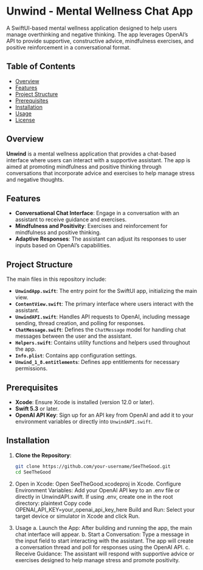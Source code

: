 # Unwind - Mental Wellness Chat App

A SwiftUI-based mental wellness application designed to help users manage overthinking and negative thinking. The app leverages OpenAI’s API to provide supportive, constructive advice, mindfulness exercises, and positive reinforcement in a conversational format.

## Table of Contents

- [Overview](#overview)
- [Features](#features)
- [Project Structure](#project-structure)
- [Prerequisites](#prerequisites)
- [Installation](#installation)
- [Usage](#usage)
- [License](#license)

## Overview

**Unwind** is a mental wellness application that provides a chat-based interface where users can interact with a supportive assistant. The app is aimed at promoting mindfulness and positive thinking through conversations that incorporate advice and exercises to help manage stress and negative thoughts.

## Features

- **Conversational Chat Interface**: Engage in a conversation with an assistant to receive guidance and exercises.
- **Mindfulness and Positivity**: Exercises and reinforcement for mindfulness and positive thinking.
- **Adaptive Responses**: The assistant can adjust its responses to user inputs based on OpenAI’s capabilities.

## Project Structure

The main files in this repository include:

- **`UnwindApp.swift`**: The entry point for the SwiftUI app, initializing the main view.
- **`ContentView.swift`**: The primary interface where users interact with the assistant.
- **`UnwindAPI.swift`**: Handles API requests to OpenAI, including message sending, thread creation, and polling for responses.
- **`ChatMessage.swift`**: Defines the `ChatMessage` model for handling chat messages between the user and the assistant.
- **`Helpers.swift`**: Contains utility functions and helpers used throughout the app.
- **`Info.plist`**: Contains app configuration settings.
- **`Unwind_1_8.entitlements`**: Defines app entitlements for necessary permissions.

## Prerequisites

- **Xcode**: Ensure Xcode is installed (version 12.0 or later).
- **Swift 5.3** or later.
- **OpenAI API Key**: Sign up for an API key from OpenAI and add it to your environment variables or directly into `UnwindAPI.swift`.


## Installation

1. **Clone the Repository**:
   ```bash
   git clone https://github.com/your-username/SeeTheGood.git
   cd SeeTheGood

2. Open in Xcode:
Open SeeTheGood.xcodeproj in Xcode.
Configure Environment Variables:
Add your OpenAI API key to an .env file or directly in UnwindAPI.swift.
If using .env, create one in the root directory:
plaintext
Copy code
OPENAI_API_KEY=your_openai_api_key_here
Build and Run:
Select your target device or simulator in Xcode and click Run.

3. Usage
a. Launch the App:
After building and running the app, the main chat interface will appear.
b. Start a Conversation:
Type a message in the input field to start interacting with the assistant.
The app will create a conversation thread and poll for responses using the OpenAI API.
c. Receive Guidance:
The assistant will respond with supportive advice or exercises designed to help manage stress and promote positivity.
